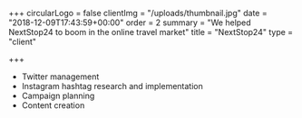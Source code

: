 +++
circularLogo = false
clientImg = "/uploads/thumbnail.jpg"
date = "2018-12-09T17:43:59+00:00"
order = 2
summary = "We helped NextStop24 to boom in the online travel market"
title = "NextStop24"
type = "client"

+++
* Twitter management 
* Instagram hashtag research and implementation
* Campaign planning 
* Content creation